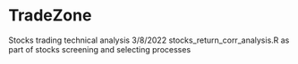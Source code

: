 # TradeZone
Stocks trading technical analysis
3/8/2022 
stocks_return_corr_analysis.R as part of stocks screening and selecting processes
